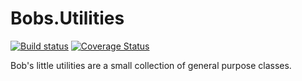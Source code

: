 # Bobs.Utilities #

[![Build status](https://ci.appveyor.com/api/projects/status/cfoivqtxfm0vbvwn/branch/master?svg=true)](https://ci.appveyor.com/project/mpoettgen/bobs-utilities/branch/master)
[![Coverage Status](https://coveralls.io/repos/BobsFriends/Bobs.Utilities/badge.svg)](https://coveralls.io/r/BobsFriends/Bobs.Utilities)

Bob's little utilities are a small collection of general purpose classes.
